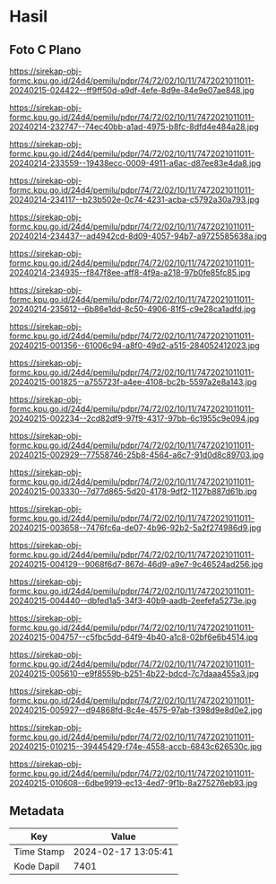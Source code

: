 # Hasil

## Foto C Plano

https://sirekap-obj-formc.kpu.go.id/24d4/pemilu/pdpr/74/72/02/10/11/7472021011011-20240215-024422--ff9ff50d-a9df-4efe-8d9e-84e9e07ae848.jpg

https://sirekap-obj-formc.kpu.go.id/24d4/pemilu/pdpr/74/72/02/10/11/7472021011011-20240214-232747--74ec40bb-a1ad-4975-b8fc-8dfd4e484a28.jpg

https://sirekap-obj-formc.kpu.go.id/24d4/pemilu/pdpr/74/72/02/10/11/7472021011011-20240214-233559--19438ecc-0009-4911-a6ac-d87ee83e4da8.jpg

https://sirekap-obj-formc.kpu.go.id/24d4/pemilu/pdpr/74/72/02/10/11/7472021011011-20240214-234117--b23b502e-0c74-4231-acba-c5792a30a793.jpg

https://sirekap-obj-formc.kpu.go.id/24d4/pemilu/pdpr/74/72/02/10/11/7472021011011-20240214-234437--ad4942cd-8d09-4057-94b7-a9725585638a.jpg

https://sirekap-obj-formc.kpu.go.id/24d4/pemilu/pdpr/74/72/02/10/11/7472021011011-20240214-234935--f847f8ee-aff8-4f9a-a218-97b0fe85fc85.jpg

https://sirekap-obj-formc.kpu.go.id/24d4/pemilu/pdpr/74/72/02/10/11/7472021011011-20240214-235612--6b86e1dd-8c50-4906-81f5-c9e28ca1adfd.jpg

https://sirekap-obj-formc.kpu.go.id/24d4/pemilu/pdpr/74/72/02/10/11/7472021011011-20240215-001356--61006c94-a8f0-49d2-a515-284052412023.jpg

https://sirekap-obj-formc.kpu.go.id/24d4/pemilu/pdpr/74/72/02/10/11/7472021011011-20240215-001825--a755723f-a4ee-4108-bc2b-5597a2e8a143.jpg

https://sirekap-obj-formc.kpu.go.id/24d4/pemilu/pdpr/74/72/02/10/11/7472021011011-20240215-002234--2cd82df9-97f9-4317-97bb-6c1955c9e094.jpg

https://sirekap-obj-formc.kpu.go.id/24d4/pemilu/pdpr/74/72/02/10/11/7472021011011-20240215-002929--77558746-25b8-4564-a6c7-91d0d8c89703.jpg

https://sirekap-obj-formc.kpu.go.id/24d4/pemilu/pdpr/74/72/02/10/11/7472021011011-20240215-003330--7d77d865-5d20-4178-9df2-1127b887d61b.jpg

https://sirekap-obj-formc.kpu.go.id/24d4/pemilu/pdpr/74/72/02/10/11/7472021011011-20240215-003658--7476fc6a-de07-4b96-92b2-5a2f274986d9.jpg

https://sirekap-obj-formc.kpu.go.id/24d4/pemilu/pdpr/74/72/02/10/11/7472021011011-20240215-004129--9068f6d7-867d-46d9-a9e7-9c46524ad256.jpg

https://sirekap-obj-formc.kpu.go.id/24d4/pemilu/pdpr/74/72/02/10/11/7472021011011-20240215-004440--dbfed1a5-34f3-40b9-aadb-2eefefa5273e.jpg

https://sirekap-obj-formc.kpu.go.id/24d4/pemilu/pdpr/74/72/02/10/11/7472021011011-20240215-004757--c5fbc5dd-64f9-4b40-a1c8-02bf6e6b4514.jpg

https://sirekap-obj-formc.kpu.go.id/24d4/pemilu/pdpr/74/72/02/10/11/7472021011011-20240215-005610--e9f8559b-b251-4b22-bdcd-7c7daaa455a3.jpg

https://sirekap-obj-formc.kpu.go.id/24d4/pemilu/pdpr/74/72/02/10/11/7472021011011-20240215-005927--d94868fd-8c4e-4575-97ab-f398d9e8d0e2.jpg

https://sirekap-obj-formc.kpu.go.id/24d4/pemilu/pdpr/74/72/02/10/11/7472021011011-20240215-010215--39445429-f74e-4558-accb-6843c626530c.jpg

https://sirekap-obj-formc.kpu.go.id/24d4/pemilu/pdpr/74/72/02/10/11/7472021011011-20240215-010608--6dbe9919-ec13-4ed7-9f1b-8a275276eb93.jpg


## Metadata

| Key        | Value               |
| ---------- | ------------------- |
| Time Stamp | 2024-02-17 13:05:41 |
| Kode Dapil | 7401                |



